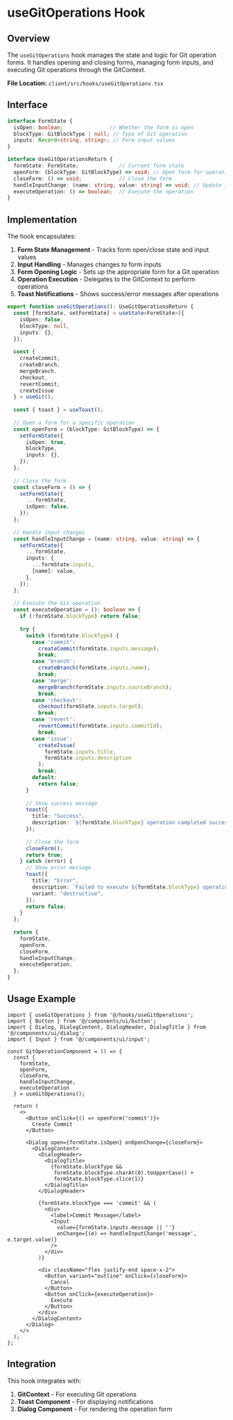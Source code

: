 # useGitOperations Hook

## Overview

The `useGitOperations` hook manages the state and logic for Git operation forms. It handles opening and closing forms, managing form inputs, and executing Git operations through the GitContext.

**File Location:** `client/src/hooks/useGitOperations.tsx`

## Interface

```typescript
interface FormState {
  isOpen: boolean;               // Whether the form is open
  blockType: GitBlockType | null; // Type of Git operation
  inputs: Record<string, string>; // Form input values
}

interface UseGitOperationsReturn {
  formState: FormState;             // Current form state
  openForm: (blockType: GitBlockType) => void; // Open form for operation
  closeForm: () => void;            // Close the form
  handleInputChange: (name: string, value: string) => void; // Update input
  executeOperation: () => boolean;  // Execute the operation
}
```

## Implementation

The hook encapsulates:

1. **Form State Management** - Tracks form open/close state and input values
2. **Input Handling** - Manages changes to form inputs
3. **Form Opening Logic** - Sets up the appropriate form for a Git operation
4. **Operation Execution** - Delegates to the GitContext to perform operations
5. **Toast Notifications** - Shows success/error messages after operations

```typescript
export function useGitOperations(): UseGitOperationsReturn {
  const [formState, setFormState] = useState<FormState>({
    isOpen: false,
    blockType: null,
    inputs: {},
  });
  
  const { 
    createCommit, 
    createBranch, 
    mergeBranch, 
    checkout, 
    revertCommit, 
    createIssue 
  } = useGit();
  
  const { toast } = useToast();
  
  // Open a form for a specific operation
  const openForm = (blockType: GitBlockType) => {
    setFormState({
      isOpen: true,
      blockType,
      inputs: {},
    });
  };
  
  // Close the form
  const closeForm = () => {
    setFormState({
      ...formState,
      isOpen: false,
    });
  };
  
  // Handle input changes
  const handleInputChange = (name: string, value: string) => {
    setFormState({
      ...formState,
      inputs: {
        ...formState.inputs,
        [name]: value,
      },
    });
  };
  
  // Execute the Git operation
  const executeOperation = (): boolean => {
    if (!formState.blockType) return false;
    
    try {
      switch (formState.blockType) {
        case 'commit':
          createCommit(formState.inputs.message);
          break;
        case 'branch':
          createBranch(formState.inputs.name);
          break;
        case 'merge':
          mergeBranch(formState.inputs.sourceBranch);
          break;
        case 'checkout':
          checkout(formState.inputs.target);
          break;
        case 'revert':
          revertCommit(formState.inputs.commitId);
          break;
        case 'issue':
          createIssue(
            formState.inputs.title,
            formState.inputs.description
          );
          break;
        default:
          return false;
      }
      
      // Show success message
      toast({
        title: "Success",
        description: `${formState.blockType} operation completed successfully.`,
      });
      
      // Close the form
      closeForm();
      return true;
    } catch (error) {
      // Show error message
      toast({
        title: "Error",
        description: `Failed to execute ${formState.blockType} operation.`,
        variant: "destructive",
      });
      return false;
    }
  };
  
  return {
    formState,
    openForm,
    closeForm,
    handleInputChange,
    executeOperation,
  };
}
```

## Usage Example

```tsx
import { useGitOperations } from '@/hooks/useGitOperations';
import { Button } from '@/components/ui/button';
import { Dialog, DialogContent, DialogHeader, DialogTitle } from '@/components/ui/dialog';
import { Input } from '@/components/ui/input';

const GitOperationComponent = () => {
  const { 
    formState, 
    openForm, 
    closeForm, 
    handleInputChange, 
    executeOperation 
  } = useGitOperations();
  
  return (
    <>
      <Button onClick={() => openForm('commit')}>
        Create Commit
      </Button>
      
      <Dialog open={formState.isOpen} onOpenChange={closeForm}>
        <DialogContent>
          <DialogHeader>
            <DialogTitle>
              {formState.blockType && 
               formState.blockType.charAt(0).toUpperCase() + 
               formState.blockType.slice(1)}
            </DialogTitle>
          </DialogHeader>
          
          {formState.blockType === 'commit' && (
            <div>
              <label>Commit Message</label>
              <Input
                value={formState.inputs.message || ''}
                onChange={(e) => handleInputChange('message', e.target.value)}
              />
            </div>
          )}
          
          <div className="flex justify-end space-x-2">
            <Button variant="outline" onClick={closeForm}>
              Cancel
            </Button>
            <Button onClick={executeOperation}>
              Execute
            </Button>
          </div>
        </DialogContent>
      </Dialog>
    </>
  );
};
```

## Integration

This hook integrates with:

1. **GitContext** - For executing Git operations
2. **Toast Component** - For displaying notifications
3. **Dialog Component** - For rendering the operation form
